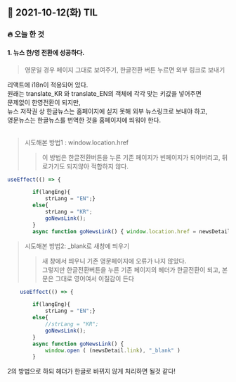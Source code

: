 ## 📆 2021-10-12(화) TIL

### 🔥 오늘 한 것<br>
 
 
#### 1. 뉴스 한/영 전환에 성공하다. 
>영문일 경우 페이지 그대로 보여주기, 한글전환 버튼 누르면 외부 링크로 보내기 

리액트에 i18n이 적용되어 있다. <br>
원래는 translate_KR 와 translate_EN의 객체에 각각 맞는 키값을 넣어주면<br>
문제없이 한영전환이 되지만, <br>
뉴스 저작권 상 한글뉴스는 홈페이지에 싣지 못해 외부 뉴스링크로 보내야 하고, <br>
영문뉴스는 한글뉴스를 번역한 것을 홈페이지에 띄워야 한다.<br><br>

>시도해본 방법1 : window.location.href
>>이 방법은 한글전환버튼을 누른 기존 페이지가 빈페이지가 되어버리고, 뒤로가기도 되지않아 적합하지 않다. 
```javascript
useEffect(() => {

		if(langEng){
			strLang = "EN";}
		else{
			strLang = "KR";
			goNewsLink();
		}
		async function goNewsLink() { window.location.href = newsDetail.link }
```


>시도해본 방법2: _blank로 새창에 띄우기
>>새 창에서 띄우니 기존 영문페이지에 오류가 나지 않았다.<br>
>>그렇지만 한글전환버튼을 누른 기존 페이지의 헤더가 한글전환이 되고, 본문은 그대로 영어여서 이질감이 든다


```javascript
	useEffect(() => {

		if(langEng){
			strLang = "EN";}
		else{
			//strLang = "KR";
			goNewsLink();
		}
		async function goNewsLink() { 
			window.open ( (newsDetail.link), "_blank" ) 
		}
```

2의 방법으로 하되 헤더가 한글로 바뀌지 않게 처리하면 될것 같다!<br>

